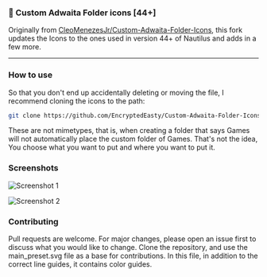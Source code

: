 ### 📂 Custom Adwaita Folder icons [44+]

Originally from [CleoMenezesJr/Custom-Adwaita-Folder-Icons](https://github.com/CleoMenezesJr/Custom-Adwaita-Folder-Icons), this fork updates the Icons to the ones used in version 44+ of Nautilus and adds in a few more.

---

### How to use

So that you don't end up accidentally deleting or moving the file, I recommend cloning the icons to the path:

```bash
git clone https://github.com/EncryptedEasty/Custom-Adwaita-Folder-Icons.git ~/.local/share/icons
```
These are not mimetypes, that is, when creating a folder that says Games will not automatically place the custom folder of Games. That's not the idea, You choose what you want to put and where you want to put it.

### Screenshots
![Screenshot 1](https://user-images.githubusercontent.com/95353984/226432730-8ae3bca0-4f98-4a44-be16-a4c5ab6f2bea.png)

![Screenshot 2](https://user-images.githubusercontent.com/95353984/226432853-d69c5e6f-9541-4141-9da1-0c922e4e7c69.png)
### Contributing
Pull requests are welcome. For major changes, please open an issue first to discuss what you would like to change.
Clone the repository, and use the main_preset.svg file as a base for contributions. In this file, in addition to the correct line guides, it contains color guides.
